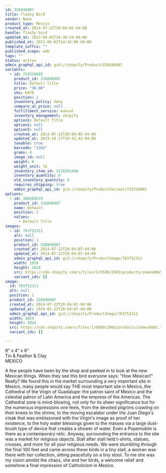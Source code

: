 ```yaml
---
id: 326846007
title: Flashy Bird
vendor: None
product_type: Mexico
created_at: 2014-07-22T20:04:05-04:00
handle: flashy-bird
updated_at: 2023-08-02T14:36:34-04:00
published_at: 2011-06-02T14:34:00-04:00
template_suffix: ""
published_scope: web
tags: ""
status: active
admin_graphql_api_id: gid://shopify/Product/326846007
variants:
  - id: 753316083
    product_id: 326846007
    title: Default Title
    price: "38.00"
    sku: K470
    position: 1
    inventory_policy: deny
    compare_at_price: null
    fulfillment_service: manual
    inventory_management: shopify
    option1: Default Title
    option2: null
    option3: null
    created_at: 2014-07-22T20:04:05-04:00
    updated_at: 2023-10-27T19:42:42-04:00
    taxable: true
    barcode: "1342"
    grams: 0
    image_id: null
    weight: 0
    weight_unit: lb
    inventory_item_id: 1228301446
    inventory_quantity: 0
    old_inventory_quantity: 0
    requires_shipping: true
    admin_graphql_api_id: gid://shopify/ProductVariant/753316083
options:
  - id: 386509579
    product_id: 326846007
    name: Default
    position: 1
    values:
      - Default Title
images:
  - id: 763752311
    alt: null
    position: 1
    product_id: 326846007
    created_at: 2014-07-22T20:04:07-04:00
    updated_at: 2014-07-22T20:04:07-04:00
    admin_graphql_api_id: gid://shopify/ProductImage/763752311
    width: 1024
    height: 1024
    src: https://cdn.shopify.com/s/files/1/0589/2901/products/skmex0065.tif.jpeg?v=1406073847
    variant_ids: []
image:
  id: 763752311
  alt: null
  position: 1
  product_id: 326846007
  created_at: 2014-07-22T20:04:07-04:00
  updated_at: 2014-07-22T20:04:07-04:00
  admin_graphql_api_id: gid://shopify/ProductImage/763752311
  width: 1024
  height: 1024
  src: https://cdn.shopify.com/s/files/1/0589/2901/products/skmex0065.tif.jpeg?v=1406073847
  variant_ids: []

---
```


9" x 4" x 6"  
Tin & Feather & Clay  
MEXICO

A few people have been by the shop and peeked in to look at the new Mexican things. When they see this bird everyone says: "How Mexican!" Really? We found this in the market surrounding a very important site in Mexico, many people would say THE most important site in Mexico, the Cathedral of the Virgin of Guadalupe: the patron saint of Mexico and the celestial patron of Latin America and the empress of the Americas. The Cathedral zone is mind-blowing, not only for its sheer significance but for the numerous impressions one feels, from the devoted pilgrims crawling on their knees to the shrine, to the moving escalator under the Juan Diego's cloak that was emblazoned with the Virgin's image as proof of her existence, to the holy water blessings given to the masses via a large dust-brush type of device that creates a shower of water. Even a Popemobile is there as a contemporary relic. Anyway, surrounding the entrance to the site was a market for religious objects. Stall after stall held t-shirts, statues, crosses, and more for all your religious needs. We were stumbling through the final 100 feet and came across these birds in a tiny stall, a woman was there with her collection, sitting peacefully on a tiny stool. To me she was my vision amidst the chaos, she and her birds, a welcome relief and somehow a final impression of Catholicism in Mexico.